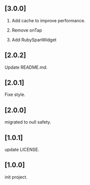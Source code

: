 ## [3.0.0]

1. Add cache to improve performance.

2. Remove onTap

3. Add RubySpanWidget

## [2.0.2]

Update README.md.

## [2.0.1]

Fixe style.

## [2.0.0]

migrated to null safety.

## [1.0.1]

update LICENSE.

## [1.0.0]

init project.
